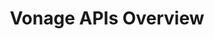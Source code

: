 ---
class: 'vonage-apis'
title: 'Vonage APIs Overview'
youtube: 'm_8n1tNJQ8E'
order: 12
length: 261
---